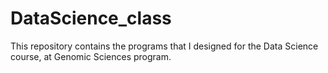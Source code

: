 # DataScience_class
This repository contains the programs that I designed for the Data Science course, at Genomic Sciences program.
